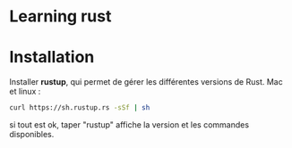 # Learning rust

# Installation

Installer **rustup**, qui permet de gérer les différentes versions de Rust.
Mac et linux :

```sh
curl https://sh.rustup.rs -sSf | sh
```
si tout est ok, taper "rustup" affiche la version et les commandes disponibles.
